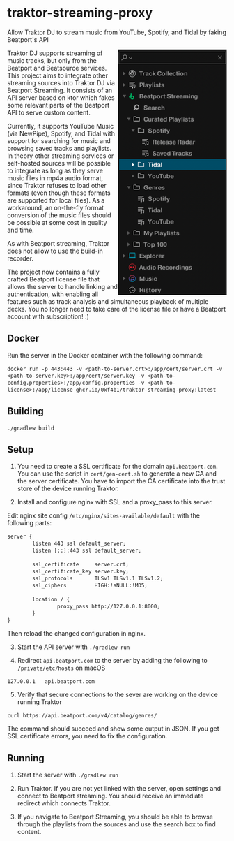 # traktor-streaming-proxy
Allow Traktor DJ to stream music from YouTube, Spotify, and Tidal by faking Beatport's API

<img src="screenshot.png" align="right" width="250"></a>

Traktor DJ supports streaming of music tracks, but only from the Beatport and Beatsource services.
This project aims to integrate other streaming sources into Traktor DJ via Beatport Streaming.
It consists of an API server based on ktor which fakes some relevant parts of the Beatport API to serve custom content.

Currently, it supports YouTube Music (via NewPipe), Spotify, and Tidal with support for searching for music and browsing saved tracks and playlists.
In theory other streaming services or self-hosted sources will be possible to integrate as long as they serve music files in mp4a audio format, since Traktor refuses to load other formats (even though these formats are supported for local files).
As a workaround, an on-the-fly format conversion of the music files should be possible at some cost in quality and time.

As with Beatport streaming, Traktor does not allow to use the build-in recorder.

The project now contains a fully crafted Beatport license file that allows the server to handle linking and authentication, with enabling all features such as track analysis and simultaneous playback of multiple decks. You no longer need to take care of the license file or have a Beatport account with subscription! :)

## Docker

Run the server in the Docker container with the following command:

```
docker run -p 443:443 -v <path-to-server.crt>:/app/cert/server.crt -v <path-to-server.key>:/app/cert/server.key -v <path-to-config.properties>:/app/config.properties -v <path-to-license>:/app/license ghcr.io/0xf4b1/traktor-streaming-proxy:latest
```

## Building

```
./gradlew build
```

## Setup

1. You need to create a SSL certificate for the domain `api.beatport.com`.
You can use the script in `cert/gen-cert.sh` to generate a new CA and the server certificate. You have to import the CA certificate into the trust store of the device running Traktor.

2. Install and configure nginx with SSL and a proxy_pass to this server.

Edit nginx site config `/etc/nginx/sites-available/default` with the following parts:

```
server {
        listen 443 ssl default_server;
        listen [::]:443 ssl default_server;

        ssl_certificate     server.crt;
        ssl_certificate_key server.key;
        ssl_protocols       TLSv1 TLSv1.1 TLSv1.2;
        ssl_ciphers         HIGH:!aNULL:!MD5;

        location / {
                proxy_pass http://127.0.0.1:8000;
        }
}
```

Then reload the changed configuration in nginx.

3. Start the API server with `./gradlew run`

4. Redirect `api.beatport.com` to the server by adding the following to `/private/etc/hosts` on macOS

```
127.0.0.1   api.beatport.com
```

5. Verify that secure connections to the sever are working on the device running Traktor

```
curl https://api.beatport.com/v4/catalog/genres/
```

The command should succeed and show some output in JSON.
If you get SSL certificate errors, you need to fix the configuration.

## Running

1. Start the server with `./gradlew run`

2. Run Traktor. If you are not yet linked with the server, open settings and connect to Beatport streaming. You should receive an immediate redirect which connects Traktor.

3. If you navigate to Beatport Streaming, you should be able to browse through the playlists from the sources and use the search box to find content.